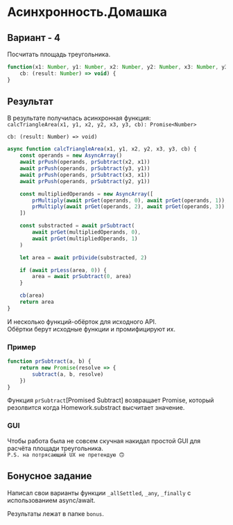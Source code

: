 # Асинхронность.Домашка

## Вариант - 4

Посчитать площадь треугольника.

```js
function(x1: Number, y1: Number, x2: Number, y2: Number, x3: Number, y3: Number,
    cb: (result: Number) => void) {
}
```

## Результат

В результате получилась асинхронная функция:  
`calcTriangleArea(x1, y1, x2, y2, x3, y3, cb): Promise<Number>`

`cb: (result: Number) => void)`

```js
async function calcTriangleArea(x1, y1, x2, y2, x3, y3, cb) {
    const operands = new AsyncArray()
    await prPush(operands, prSubtract(x2, x1))
    await prPush(operands, prSubtract(y3, y1))
    await prPush(operands, prSubtract(x3, x1))
    await prPush(operands, prSubtract(y2, y1))

    const multipliedOperands = new AsyncArray([
        prMultiply(await prGet(operands, 0), await prGet(operands, 1)),
        prMultiply(await prGet(operands, 2), await prGet(operands, 3))
    ])

    const substracted = await prSubtract(
        await prGet(multipliedOperands, 0),
        await prGet(multipliedOperands, 1)
    )

    let area = await prDivide(substracted, 2)

    if (await prLess(area, 0)) {
        area = await prSubtract(0, area)
    }

    cb(area)
    return area
}
```

И несколько функций-обёрток для исходного API.  
Обёртки берут исходные функции и промифицируют их.

### Пример

```js
function prSubtract(a, b) {
    return new Promise(resolve => {
        subtract(a, b, resolve)
    })
}
```

Функция `prSubtract`[Promised Subtract] возвращает Promise, который резолвится когда Homework.substract высчитает значение.  

### GUI

Чтобы работа была не совсем скучная накидал простой GUI для расчёта площади треугольника.  
`P.S. на потрясающий UX не претендую 🙃`

## Бонусное задание  

Написал свои варианты функции `_allSettled`, `_any`, `_finally` с использованием async/await.  

Результаты лежат в папке `bonus`.  
